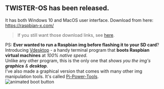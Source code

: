 ## TWISTER-OS has been released.
It has both Windows 10 and MacOS user interface.
Download from here: https://raspbian-x.com/

> If you still want those download links, see [here](https://github.com/Botspot/Raspbian-X/tree/2cbabb55deac8f9e996ea7c5f527471f5d564c84).

PS: **Ever wanted to run a Raspbian img before flashing it to your SD card**? Introducing [Vdesktop](https://github.com/Botspot/vdesktop) - a handy terminal program that **boots Raspbian virtual machines** at *100% native speed*.  
Unlike any other program, this is the only one that *shows you the img's **graphics** & **desktop***.  
I've also made a graphical version that comes with many other img manipulation tools. It's called [Pi-Power-Tools](https://github.com/Botspot/Pi-Power-Tools).  
![animated boot button](https://github.com/Botspot/Pi-Power-Tools/blob/master/icons/boot_mode.gif?raw=true)  
